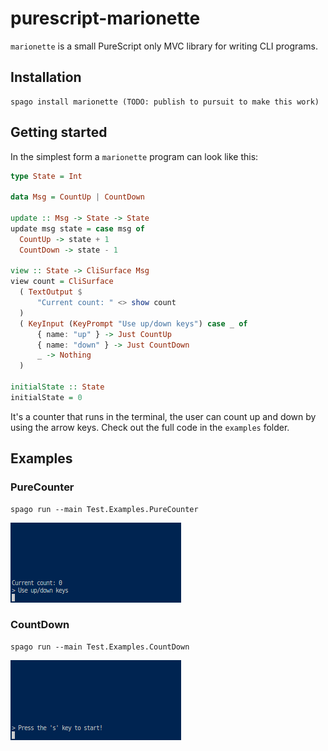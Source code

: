 # purescript-marionette

`marionette` is a small PureScript only MVC library for writing CLI programs. 


## Installation

```
spago install marionette (TODO: publish to pursuit to make this work)
```

## Getting started

In the simplest form a `marionette` program can look like this:

```hs
type State = Int

data Msg = CountUp | CountDown

update :: Msg -> State -> State
update msg state = case msg of
  CountUp -> state + 1
  CountDown -> state - 1

view :: State -> CliSurface Msg
view count = CliSurface
  ( TextOutput $
      "Current count: " <> show count
  )
  ( KeyInput (KeyPrompt "Use up/down keys") case _ of
      { name: "up" } -> Just CountUp
      { name: "down" } -> Just CountDown
      _ -> Nothing
  )

initialState :: State
initialState = 0
```

It's a counter that runs in the terminal, the user can count up and down by using the arrow keys. Check out the full code in the `examples` folder.



## Examples

### PureCounter

```
spago run --main Test.Examples.PureCounter
```

<img src="assets/PureCounter.gif"/>

### CountDown

```
spago run --main Test.Examples.CountDown
```

<img src="assets/CountDown.gif"/>

